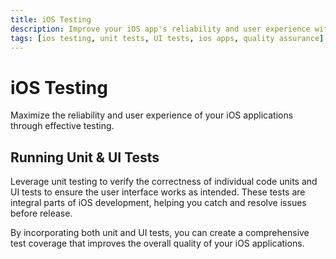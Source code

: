 ```yaml
---
title: iOS Testing
description: Improve your iOS app's reliability and user experience with effective testing. Learn to run unit and UI tests for optimal app functionality.
tags: [ios testing, unit tests, UI tests, ios apps, quality assurance]
---
```


# iOS Testing

Maximize the reliability and user experience of your iOS applications through effective testing.

## Running Unit & UI Tests

Leverage unit testing to verify the correctness of individual code units and UI tests to ensure the user interface works as intended. These tests are integral parts of iOS development, helping you catch and resolve issues before release.

By incorporating both unit and UI tests, you can create a comprehensive test coverage that improves the overall quality of your iOS applications.
